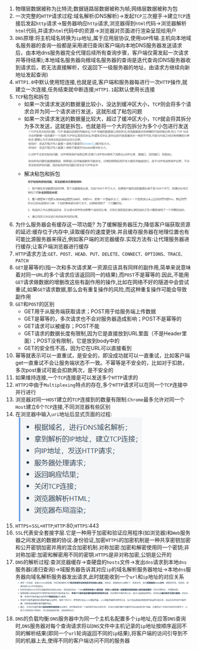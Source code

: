 1. 物理层数据被称为比特流;数据链路层数据被称为帧;网络层数据被称为包
2. 一次完整的`HTTP`请求过程:域名解析(DNS解析)->发起`TCP`三次握手->建立`TCP`连接后发起`http`请求->服务器响应`http`请求,浏览器得到`html`代码->浏览器解析`html`代码,并请求`html`代码中的资源->浏览器对页面进行渲染呈现给用户
3. `DNS`原理:将主机域名转换为`ip`地址,属于应用层协议,使用`UDP`传输.主机向本地域名服务器的查询一般都是采用递归查询(客户端向本地DNS服务器发送请求后，由本地dns服务器完全代理后续所有查询步骤，客户端仅需发起一次请求并等待结果);本地域名服务器向根域名服务器的查询是迭代查询(DNS服务器收到请求后，若无法直接解析，仅返回下一级服务器的地址，由请求方继续向新地址发起查询)
4. `HTTP1.0`中默认使用短连接,也就是说,客户端和服务器每进行一次`HTTP`操作,就建立一次连接,任务结束就中断连接;`HTTP1.1`起默认使用长连接
5. `TCP`粘包和拆包
   * 如果一次请求发送的数据量比较小，没达到缓冲区大小，`TCP`则会将多个请求合并为同一个请求进行发送，这就形成了粘包问题 
   * 如果一次请求发送的数据量比较大，超过了缓冲区大小，`TCP`就会将其拆分为多次发送，这就是拆包，也就是将一个大的包拆分为多个小包进行发送
   ![](../markdown图像集/2025-03-12-13-11-22.png) 
   * 解决粘包和拆包
   ![](../markdown图像集/2025-03-12-13-38-03.png) 
6. 为什么服务器会有缓存这一项功能?
   为了缓解服务器压力;降低客户端获取资源的延迟:缓存位于内存中,读取缓存的速度更快.并且缓存服务器在地理位置也有可能比源服务器来得近,例如客户端的浏览器缓存.实现方法有:让代理服务器进行缓存;让客户端浏览器进行缓存
7. `HTTP`请求方法:`GET、POST、HEAD、PUT、DELETE、CONNECT、OPTIONS、TRACE、PATCH` 
8. `GET`是幂等的(指一次和多次请求某一资源应该具有同样的副作用,简单来说意味着对同一`URL`的多个请求应该返回同一的结果),而`POST`不是幂等的.因此,不能用`GET`请求做数据的增删改这些有副作用的操作,比如在网络不好的隧道中会尝试重试,如果`GET`请求数据,那么会有重复操作的风险,而这种重复操作可能会导致副作用
9. `GET`和`POST`的区别
    * GET用于从服务端获取请求；POST用于给服务端上传数据
    * GET是幂等的，多次请求也不会对服务器造成影响；POST不是幂等的
    * GET请求可以被缓存；POST不能
    * GET请求的数据长度有限制,因为它是直接放到URL里面（不是Header里面）；POST没有限制，它是放到body中的
    * GET的安全性不高，因为它在URL可以直接看到
10. 幂等就表示可以一直重试，是安全的，即没成功就可以一直重试，比如客户端get一直重试不会让服务端状态不一致。不幂等是不安全的，比如对于扣款，多次post重试可能会扣款两次，是不安全的
11. 如果维持连接,一个`TCP`连接是可以发送多个`HTTP`请求的
12. `HTTP2`中由于`Multiplexing`特点的存在,多个`HTTP`请求可以在同一个`TCP`连接中并行进行
13. 浏览器对同一`HOST`建立的`TCP`连接到的数量有限制:`Chrome`最多允许对同一个`Host`建立6个`TCP`连接,不同浏览器有些区别
14. 在浏览器中输入`uri`地址后显式页面的过程:
    ![](../markdown图像集/2025-03-12-22-50-33.png)
15. `HTTPS`=`SSL+HTTP`;`HTTP`:80;`HTTPS`:443
16. `SSL`代表安全套接字层.它是一种用于加密和验证应用程序(如浏览器)和`Web`服务器之间发送的数据的协议.身份验证,加密`HTTPS`的加密机制是一种共享密钥加密和公开密钥加密并用的混合加密机制.对称加密:加密和解密使用同一个密钥;非对称加密:加密和解密用不同的密钥.`HTTPS`是非对称加密,公钥是公开的
17. `DNS`的解析过程:查浏览器缓存->查硬盘的`hosts`文件->发出`dns`请求到本地`dns`服务器(递归查询)->域服务器告诉其对应`ip`的域名解析服务器地址->本地`dns`服务器向域名解析服务器发出请求,此时就能收到一个`url`和`ip`地址的对应关系
    ![](../markdown图像集/2025-03-13-12-21-57.png)
18. `DNS`的负载均衡:`DNS`服务器中为同一个主机名配置多个`ip`地址,在应答`DNS`查询时,`DNS`服务器对每个查询请求将以`DNS`文件中主机记录的`ip`地址按顺序返回不同的解析结果(即同一个`url`轮询返回不同的`ip`结果),将客户端的访问引导到不同的机器上去,使得不同的客户端访问不同的服务器